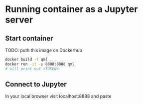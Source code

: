 # Running container as a Jupyter server

## Start container
TODO: puth this image on Dockerhub
```sh
docker build -t qml .
docker run -it -p 8888:8888 qml
# will print out <TOKEN>
```

## Connect to Jupyter
In your local browser visit
localhost:8888 and paste <TOKEN>
